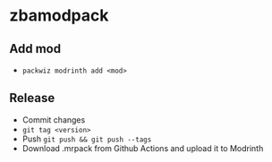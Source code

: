 # zbamodpack
## Add mod
- ``packwiz modrinth add <mod>``
## Release
- Commit changes
- ``git tag <version>``
- Push `git push && git push --tags`
- Download .mrpack from Github Actions and upload it to Modrinth
